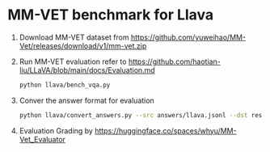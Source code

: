 # MM-VET benchmark for Llava

1. Download MM-VET dataset from https://github.com/yuweihao/MM-Vet/releases/download/v1/mm-vet.zip

2. Run MM-VET evaluation refer to https://github.com/haotian-liu/LLaVA/blob/main/docs/Evaluation.md
   ```bash
   python llava/bench_vqa.py
   ```
3. Conver the answer format for evaluation 
   ```bash
   python llava/convert_answers.py --src answers/llava.jsonl --dst result/llava.json
   ```
4. Evaluation Grading by https://huggingface.co/spaces/whyu/MM-Vet_Evaluator
